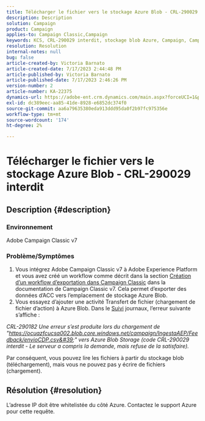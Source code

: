 ```yaml
---
title: Télécharger le fichier vers le stockage Azure Blob - CRL-290029 interdit
description: Description
solution: Campaign
product: Campaign
applies-to: Campaign Classic,Campaign
keywords: KCS, CRL-290029 interdit, stockage blob Azure, Campaign, Campaign Classic, Adobe Experience Platform
resolution: Resolution
internal-notes: null
bug: false
article-created-by: Victoria Barnato
article-created-date: 7/17/2023 2:44:48 PM
article-published-by: Victoria Barnato
article-published-date: 7/17/2023 2:46:26 PM
version-number: 2
article-number: KA-22375
dynamics-url: https://adobe-ent.crm.dynamics.com/main.aspx?forceUCI=1&pagetype=entityrecord&etn=knowledgearticle&id=0e843c74-b024-ee11-9cbe-6045bd006b3d
exl-id: dc389eec-aa85-41de-8928-e6852dc374f0
source-git-commit: aa6a79635380eda913ddd95da0f2b97fc975356e
workflow-type: tm+mt
source-wordcount: '174'
ht-degree: 2%

---
```


# Télécharger le fichier vers le stockage Azure Blob - CRL-290029 interdit

## Description {#description}


### Environnement

Adobe Campaign Classic v7

### Problème/Symptômes

1. Vous intégrez Adobe Campaign Classic v7 à Adobe Experience Platform et vous avez créé un workflow comme décrit dans la section [Création d’un workflow d’exportation dans Campaign Classic](https://experienceleague.adobe.com/docs/campaign-classic/using/integrating-with-adobe-experience-cloud/aep-sources-destinations/export-campaign-data.html?lang=en#create-an-export-workflow-in-campaign-classic) dans la documentation de Campaign Classic v7. Cela permet d’exporter des données d’ACC vers l’emplacement de stockage Azure Blob.
2. Vous essayez d’ajouter une activité Transfert de fichier (chargement de fichier d’action) à Azure Blob. Dans le [Suivi](https://experienceleague.adobe.com/docs/campaign-classic-learn/tutorials/monitoring/audit-trail.html?lang=en) journaux, l’erreur suivante s’affiche :


*CRL-290182 Une erreur s’est produite lors du chargement de &quot;https://ocuazfcucsa002.blob.core.windows.net/campaign/IngestaAEP/Feedback/envioCDP.csv&#39;&quot; vers Azure Blob Storage (code CRL-290029 interdit - Le serveur a compris la demande, mais refuse de la satisfaire).*

Par conséquent, vous pouvez lire les fichiers à partir du stockage blob (téléchargement), mais vous ne pouvez pas y écrire de fichiers (chargement).


## Résolution {#resolution}


L’adresse IP doit être whitelistée du côté Azure. Contactez le support Azure pour cette requête.

